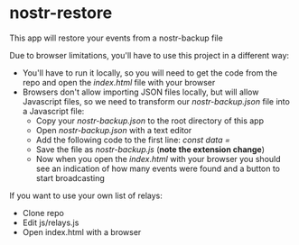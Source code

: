 # nostr-restore

This app will restore your events from a nostr-backup file

Due to browser limitations, you'll have to use this project in a different way:

- You'll have to run it locally, so you will need to get the code from the repo and open the _index.html_ file with your browser
- Browsers don't allow importing JSON files locally, but will allow Javascript files, so we need to transform our _nostr-backup.json_ file into a Javascript file:
  - Copy your _nostr-backup.json_ to the root directory of this app
  - Open _nostr-backup.json_ with a text editor
  - Add the following code to the first line:
    _const data =_
  - Save the file as _nostr-backup.js_ (**note the extension change**)
  - Now when you open the _index.html_ with your browser you should see an indication of how many events were found and a button to start broadcasting

If you want to use your own list of relays:

- Clone repo
- Edit js/relays.js
- Open index.html with a browser
